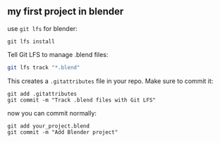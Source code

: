 ## my first project in blender

use `git lfs` for blender:
```
git lfs install
```

Tell Git LFS to manage .blend files:
```bash
git lfs track "*.blend"
```

This creates a `.gitattributes` file in your repo. Make sure to commit it:
```
git add .gitattributes
git commit -m "Track .blend files with Git LFS"
```

now you can commit normally:
```
git add your_project.blend
git commit -m "Add Blender project"
```